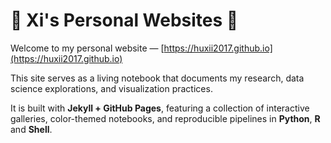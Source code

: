 # 🧬 Xi's Personal Websites 🧬

Welcome to my personal website — [https://huxii2017.github.io](https://huxii2017.github.io)

This site serves as a living notebook that documents my research, data science explorations, and visualization practices.  

It is built with **Jekyll + GitHub Pages**, featuring a collection of interactive galleries, color-themed notebooks, and reproducible pipelines in **Python**, **R** and **Shell**.
